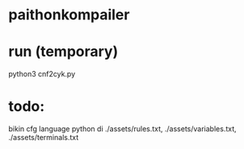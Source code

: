 # paithonkompailer

# run (temporary)
python3 cnf2cyk.py

# todo:
bikin cfg language python di ./assets/rules.txt, ./assets/variables.txt, ./assets/terminals.txt